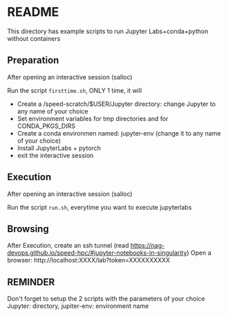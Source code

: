 <!-- TOC --><a name="README"></a>
# README

This directory has example scripts to run Jupyter Labs+conda+python without containers

<!-- TOC --><a name="Preparation"></a>
## Preparation
After opening an interactive session (salloc)

Run the script `firsttime.sh`, ONLY 1 time, it will
- Create a /speed-scratch/$USER/Jupyter directory: change Jupyter to any name of your choice
- Set environment variables for tmp directories and for CONDA_PKGS_DIRS 
- Create a conda environmen named: jupyter-env (change it to any name of your choice)
- Install JupyterLabs + pytorch
- exit the interactive session

## Execution
After opening an interactive session (salloc)

Run the script `run.sh`, everytime you want to execute jupyterlabs

## Browsing
After Execution, create an ssh tunnel (read https://nag-devops.github.io/speed-hpc/#jupyter-notebooks-in-singularity)
Open a browser: http://localhost:XXXX/lab?token=XXXXXXXXXX

## REMINDER
Don't forget to setup the 2 scripts with the parameters of your choice
Jupyter: directory, jupiter-env: environment name

<!-- TOC end -->